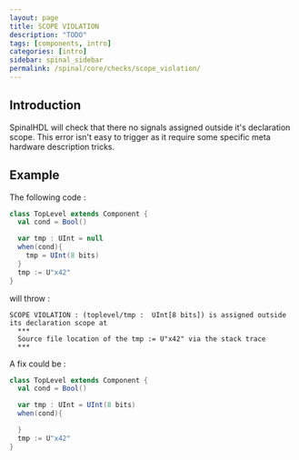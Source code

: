 ```yaml
---
layout: page
title: SCOPE VIOLATION
description: "TODO"
tags: [components, intro]
categories: [intro]
sidebar: spinal_sidebar
permalink: /spinal/core/checks/scope_violation/
---
```



## Introduction
SpinalHDL will check that there no signals assigned outside it's declaration scope. This error isn't easy to trigger as it require some specific meta hardware description tricks.

## Example

The following code :

```scala
class TopLevel extends Component {
  val cond = Bool()

  var tmp : UInt = null
  when(cond){
    tmp = UInt(8 bits)
  }
  tmp := U"x42"
}
```

will throw :

```
SCOPE VIOLATION : (toplevel/tmp :  UInt[8 bits]) is assigned outside its declaration scope at
  ***
  Source file location of the tmp := U"x42" via the stack trace
  ***
```

A fix could be :

```scala
class TopLevel extends Component {
  val cond = Bool()

  var tmp : UInt = UInt(8 bits)
  when(cond){

  }
  tmp := U"x42"
}
```
